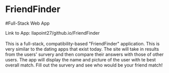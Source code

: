 # FriendFinder
#Full-Stack Web App

Link to App: llapoint27/github.io/FriendFinder
<br><br>
This is a full-stack, compatibility-based "FriendFinder" application. This is very similar to the dating apps that exist today. The site will take in results from the users' survery and then compare their answers with those of other users. The app will display the name and picture of the user with te best overall match. Fill out the survery and see who would be your friend match!
<br><br>



